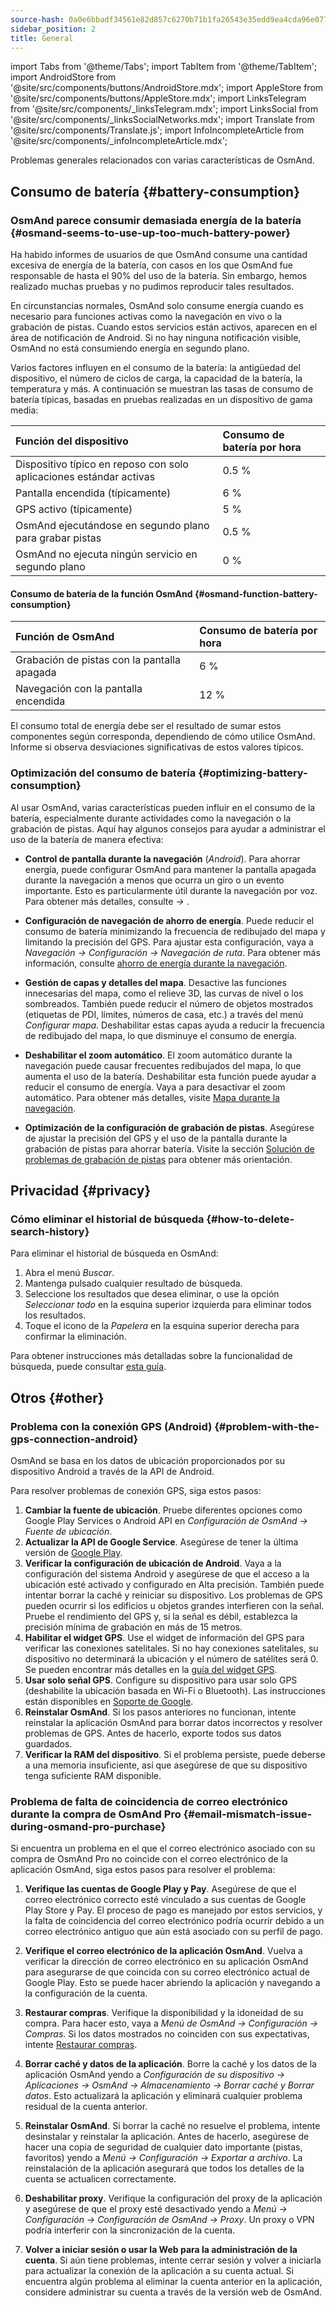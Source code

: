 ```yaml
---
source-hash: 0a0e6bbadf34561e82d857c6270b71b1fa26543e35edd9ea4cda96e07711812f
sidebar_position: 2
title: General
---
```

import Tabs from '@theme/Tabs';
import TabItem from '@theme/TabItem';
import AndroidStore from '@site/src/components/buttons/AndroidStore.mdx';
import AppleStore from '@site/src/components/buttons/AppleStore.mdx';
import LinksTelegram from '@site/src/components/_linksTelegram.mdx';
import LinksSocial from '@site/src/components/_linksSocialNetworks.mdx';
import Translate from '@site/src/components/Translate.js';
import InfoIncompleteArticle from '@site/src/components/_infoIncompleteArticle.mdx';


Problemas generales relacionados con varias características de OsmAnd.

## Consumo de batería {#battery-consumption}

### OsmAnd parece consumir demasiada energía de la batería {#osmand-seems-to-use-up-too-much-battery-power}

Ha habido informes de usuarios de que OsmAnd consume una cantidad excesiva de energía de la batería, con casos en los que OsmAnd fue responsable de hasta el 90% del uso de la batería. Sin embargo, hemos realizado muchas pruebas y no pudimos reproducir tales resultados.

En circunstancias normales, OsmAnd solo consume energía cuando es necesario para funciones activas como la navegación en vivo o la grabación de pistas. Cuando estos servicios están activos, aparecen en el área de notificación de Android. Si no hay ninguna notificación visible, OsmAnd no está consumiendo energía en segundo plano.

Varios factores influyen en el consumo de la batería: la antigüedad del dispositivo, el número de ciclos de carga, la capacidad de la batería, la temperatura y más. A continuación se muestran las tasas de consumo de batería típicas, basadas en pruebas realizadas en un dispositivo de gama media:

| Función del dispositivo | Consumo de batería por hora |
| :--- | :--- |
| Dispositivo típico en reposo con solo aplicaciones estándar activas | 0.5 % |
| Pantalla encendida (típicamente) | 6 % |
| GPS activo (típicamente) | 5 % |
| OsmAnd ejecutándose en segundo plano para grabar pistas | 0.5 % |
| OsmAnd no ejecuta ningún servicio en segundo plano | 0 % |

#### Consumo de batería de la función OsmAnd {#osmand-function-battery-consumption}

| Función de OsmAnd | Consumo de batería por hora |
| :--- | :--- |
| Grabación de pistas con la pantalla apagada | 6 % |
| Navegación con la pantalla encendida | 12 % |

El consumo total de energía debe ser el resultado de sumar estos componentes según corresponda, dependiendo de cómo utilice OsmAnd. Informe si observa desviaciones significativas de estos valores típicos.

### Optimización del consumo de batería {#optimizing-battery-consumption}

Al usar OsmAnd, varias características pueden influir en el consumo de la batería, especialmente durante actividades como la navegación o la grabación de pistas. Aquí hay algunos consejos para ayudar a administrar el uso de la batería de manera efectiva:

- **Control de pantalla durante la navegación** (*Android*). Para ahorrar energía, puede configurar OsmAnd para mantener la pantalla apagada durante la navegación a menos que ocurra un giro o un evento importante. Esto es particularmente útil durante la navegación por voz. Para obtener más detalles, consulte *<Translate android="true" ids="shared_string_menu,configure_profile,general_settings_2"/> → [<Translate android="true" ids="screen_control"/>](../navigation/guidance/voice-navigation.md#screen-control)*.

- **Configuración de navegación de ahorro de energía**. Puede reducir el consumo de batería minimizando la frecuencia de redibujado del mapa y limitando la precisión del GPS. Para ajustar esta configuración, vaya a *Navegación → Configuración → Navegación de ruta*. Para obtener más información, consulte [ahorro de energía durante la navegación](../navigation/setup/route-navigation.md#saving-power-during-navigation).

- **Gestión de capas y detalles del mapa**. Desactive las funciones innecesarias del mapa, como el relieve 3D, las curvas de nivel o los sombreados. También puede reducir el número de objetos mostrados (etiquetas de PDI, límites, números de casa, etc.) a través del menú *Configurar mapa*. Deshabilitar estas capas ayuda a reducir la frecuencia de redibujado del mapa, lo que disminuye el consumo de energía.

- **Deshabilitar el zoom automático**. El zoom automático durante la navegación puede causar frecuentes redibujados del mapa, lo que aumenta el uso de la batería. Deshabilitar esta función puede ayudar a reducir el consumo de energía. Vaya a *<Translate android="true" ids="shared_string_menu,shared_string_settings,application_profiles,routing_settings_2,map_during_navigation"/>* para desactivar el zoom automático. Para obtener más detalles, visite [Mapa durante la navegación](../navigation/guidance/map-during-navigation.md).

- **Optimización de la configuración de grabación de pistas**. Asegúrese de ajustar la precisión del GPS y el uso de la pantalla durante la grabación de pistas para ahorrar batería. Visite la sección [Solución de problemas de grabación de pistas](../troubleshooting/track-recording-issues.md) para obtener más orientación.

## Privacidad {#privacy}

<!--
Problemas relacionados con la privacidad (eliminar historial / verificar uso de Internet / permisos).
-->

### Cómo eliminar el historial de búsqueda {#how-to-delete-search-history}

Para eliminar el historial de búsqueda en OsmAnd:

1. Abra el menú *Buscar*.
2. Mantenga pulsado cualquier resultado de búsqueda.
3. Seleccione los resultados que desea eliminar, o use la opción *Seleccionar todo* en la esquina superior izquierda para eliminar todos los resultados.
4. Toque el icono de la *Papelera* en la esquina superior derecha para confirmar la eliminación.

Para obtener instrucciones más detalladas sobre la funcionalidad de búsqueda, puede consultar [esta guía](../search/search-history.md).

## Otros {#other}

### Problema con la conexión GPS (Android) {#problem-with-the-gps-connection-android}

OsmAnd se basa en los datos de ubicación proporcionados por su dispositivo Android a través de la API de Android.

Para resolver problemas de conexión GPS, siga estos pasos:

1. **Cambiar la fuente de ubicación**. Pruebe diferentes opciones como Google Play Services o Android API en *Configuración de OsmAnd → Fuente de ubicación*.
2. **Actualizar la API de Google Service**. Asegúrese de tener la última versión de [Google Play](https://play.google.com/store/apps/details?id=com.google.android.gms&hl=en&gl=US).
3. **Verificar la configuración de ubicación de Android**. Vaya a la configuración del sistema Android y asegúrese de que el acceso a la ubicación esté activado y configurado en Alta precisión. También puede intentar borrar la caché y reiniciar su dispositivo. Los problemas de GPS pueden ocurrir si los edificios u objetos grandes interfieren con la señal. Pruebe el rendimiento del GPS y, si la señal es débil, establezca la precisión mínima de grabación en más de 15 metros.
4. **Habilitar el widget GPS**. Use el widget de información del GPS para verificar las conexiones satelitales. Si no hay conexiones satelitales, su dispositivo no determinará la ubicación y el número de satélites será 0. Se pueden encontrar más detalles en la [guía del widget GPS](../widgets/info-widgets.md#gps-info-android).
5. **Usar solo señal GPS**. Configure su dispositivo para usar solo GPS (deshabilite la ubicación basada en Wi-Fi o Bluetooth). Las instrucciones están disponibles en [Soporte de Google](https://support.google.com/android/answer/3467281?hl=en).
6. **Reinstalar OsmAnd**. Si los pasos anteriores no funcionan, intente reinstalar la aplicación OsmAnd para borrar datos incorrectos y resolver problemas de GPS. Antes de hacerlo, exporte todos sus datos guardados.
7. **Verificar la RAM del dispositivo**. Si el problema persiste, puede deberse a una memoria insuficiente, así que asegúrese de que su dispositivo tenga suficiente RAM disponible.

### Problema de falta de coincidencia de correo electrónico durante la compra de OsmAnd Pro {#email-mismatch-issue-during-osmand-pro-purchase}

<!-- ???
o este título:
### Resolución de problemas de sincronización de cuentas de pago y correo electrónico de la aplicación en OsmAnd {#resolving-payment-account-and-app-email-sync-issues-in-osmand}
-->

Si encuentra un problema en el que el correo electrónico asociado con su compra de OsmAnd Pro no coincide con el correo electrónico de la aplicación OsmAnd, siga estos pasos para resolver el problema:

1. **Verifique las cuentas de Google Play y Pay**. Asegúrese de que el correo electrónico correcto esté vinculado a sus cuentas de Google Play Store y Pay. El proceso de pago es manejado por estos servicios, y la falta de coincidencia del correo electrónico podría ocurrir debido a un correo electrónico antiguo que aún está asociado con su perfil de pago.

2. **Verifique el correo electrónico de la aplicación OsmAnd**. Vuelva a verificar la dirección de correo electrónico en su aplicación OsmAnd para asegurarse de que coincida con su correo electrónico actual de Google Play. Esto se puede hacer abriendo la aplicación y navegando a la configuración de la cuenta.

3. **Restaurar compras**. Verifique la disponibilidad y la idoneidad de su compra. Para hacer esto, vaya a *Menú de OsmAnd → Configuración → Compras*. Si los datos mostrados no coinciden con sus expectativas, intente [Restaurar compras](./purchases_payments.md#how-to-restore-purchases).

4. **Borrar caché y datos de la aplicación**. Borre la caché y los datos de la aplicación OsmAnd yendo a *Configuración de su dispositivo → Aplicaciones → OsmAnd → Almacenamiento → Borrar caché y Borrar datos*. Esto actualizará la aplicación y eliminará cualquier problema residual de la cuenta anterior.

5. **Reinstalar OsmAnd**. Si borrar la caché no resuelve el problema, intente desinstalar y reinstalar la aplicación. Antes de hacerlo, asegúrese de hacer una copia de seguridad de cualquier dato importante (pistas, favoritos) yendo a *Menú → Configuración → Exportar a archivo*. La reinstalación de la aplicación asegurará que todos los detalles de la cuenta se actualicen correctamente.

6. **Deshabilitar proxy**. Verifique la configuración del proxy de la aplicación y asegúrese de que el proxy esté desactivado yendo a *Menú → Configuración → Configuración de OsmAnd → Proxy*. Un proxy o VPN podría interferir con la sincronización de la cuenta.

7. **Volver a iniciar sesión o usar la Web para la administración de la cuenta**. Si aún tiene problemas, intente cerrar sesión y volver a iniciarla para actualizar la conexión de la aplicación a su cuenta actual. Si encuentra algún problema al eliminar la cuenta anterior en la aplicación, considere administrar su cuenta a través de la versión web de OsmAnd.